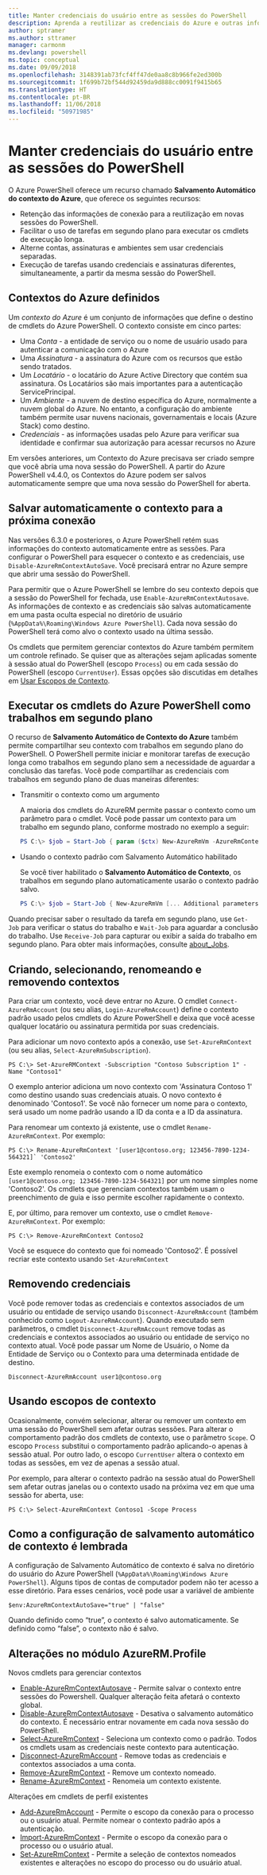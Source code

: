 ```yaml
---
title: Manter credenciais do usuário entre as sessões do PowerShell
description: Aprenda a reutilizar as credenciais do Azure e outras informações em várias sessões do PowerShell.
author: sptramer
ms.author: sttramer
manager: carmonm
ms.devlang: powershell
ms.topic: conceptual
ms.date: 09/09/2018
ms.openlocfilehash: 3148391ab73fcf4ff47de0aa8c8b966fe2ed300b
ms.sourcegitcommit: 1f699b72bf544d92459da9d888cc0091f9415b65
ms.translationtype: HT
ms.contentlocale: pt-BR
ms.lasthandoff: 11/06/2018
ms.locfileid: "50971985"
---
```

# <a name="persist-user-credentials-across-powershell-sessions"></a>Manter credenciais do usuário entre as sessões do PowerShell

O Azure PowerShell oferece um recurso chamado **Salvamento Automático do contexto do Azure**, que oferece os seguintes recursos:

- Retenção das informações de conexão para a reutilização em novas sessões do PowerShell.
- Facilitar o uso de tarefas em segundo plano para executar os cmdlets de execução longa.
- Alterne contas, assinaturas e ambientes sem usar credenciais separadas.
- Execução de tarefas usando credenciais e assinaturas diferentes, simultaneamente, a partir da mesma sessão do PowerShell.

## <a name="azure-contexts-defined"></a>Contextos do Azure definidos

Um *contexto do Azure* é um conjunto de informações que define o destino de cmdlets do Azure PowerShell. O contexto consiste em cinco partes:

- Uma *Conta* - a entidade de serviço ou o nome de usuário usado para autenticar a comunicação com o Azure
- Uma *Assinatura* - a assinatura do Azure com os recursos que estão sendo tratados.
- Um *Locatário* - o locatário do Azure Active Directory que contém sua assinatura. Os Locatários são mais importantes para a autenticação ServicePrincipal.
- Um *Ambiente* - a nuvem de destino específica do Azure, normalmente a nuvem global do Azure.
  No entanto, a configuração do ambiente também permite usar nuvens nacionais, governamentais e locais (Azure Stack) como destino.
- *Credenciais* - as informações usadas pelo Azure para verificar sua identidade e confirmar sua autorização para acessar recursos no Azure

Em versões anteriores, um Contexto do Azure precisava ser criado sempre que você abria uma nova sessão do PowerShell. A partir do Azure PowerShell v4.4.0, os Contextos do Azure podem ser salvos automaticamente sempre que uma nova sessão do PowerShell for aberta.

## <a name="automatically-save-the-context-for-the-next-sign-in"></a>Salvar automaticamente o contexto para a próxima conexão

Nas versões 6.3.0 e posteriores, o Azure PowerShell retém suas informações do contexto automaticamente entre as sessões. Para configurar o PowerShell para esquecer o contexto e as credenciais, use `Disable-AzureRmContextAutoSave`. Você precisará entrar no Azure sempre que abrir uma sessão do PowerShell.

Para permitir que o Azure PowerShell se lembre do seu contexto depois que a sessão do PowerShell for fechada, use `Enable-AzureRmContextAutosave`. As informações de contexto e as credenciais são salvas automaticamente em uma pasta oculta especial no diretório de usuário (`%AppData%\Roaming\Windows Azure PowerShell`).
Cada nova sessão do PowerShell terá como alvo o contexto usado na última sessão.

Os cmdlets que permitem gerenciar contextos do Azure também permitem um controle refinado. Se quiser que as alterações sejam aplicadas somente à sessão atual do PowerShell (escopo `Process`) ou em cada sessão do PowerShell (escopo `CurrentUser`). Essas opções são discutidas em detalhes em [Usar Escopos de Contexto](#Using-Context-Scopes).

## <a name="running-azure-powershell-cmdlets-as-background-jobs"></a>Executar os cmdlets do Azure PowerShell como trabalhos em segundo plano

O recurso de **Salvamento Automático de Contexto do Azure** também permite compartilhar seu contexto com trabalhos em segundo plano do PowerShell. O PowerShell permite iniciar e monitorar tarefas de execução longa como trabalhos em segundo plano sem a necessidade de aguardar a conclusão das tarefas. Você pode compartilhar as credenciais com trabalhos em segundo plano de duas maneiras diferentes:

- Transmitir o contexto como um argumento

  A maioria dos cmdlets do AzureRM permite passar o contexto como um parâmetro para o cmdlet. Você pode passar um contexto para um trabalho em segundo plano, conforme mostrado no exemplo a seguir:

  ```powershell
  PS C:\> $job = Start-Job { param ($ctx) New-AzureRmVm -AzureRmContext $ctx [... Additional parameters ...]} -ArgumentList (Get-AzureRmContext)
  ```

- Usando o contexto padrão com Salvamento Automático habilitado

  Se você tiver habilitado o **Salvamento Automático de Contexto**, os trabalhos em segundo plano automaticamente usarão o contexto padrão salvo.

  ```powershell
  PS C:\> $job = Start-Job { New-AzureRmVm [... Additional parameters ...]}
  ```

Quando precisar saber o resultado da tarefa em segundo plano, use `Get-Job` para verificar o status do trabalho e `Wait-Job` para aguardar a conclusão do trabalho. Use `Receive-Job` para capturar ou exibir a saída do trabalho em segundo plano. Para obter mais informações, consulte [about_Jobs](/powershell/module/microsoft.powershell.core/about/about_jobs).

## <a name="creating-selecting-renaming-and-removing-contexts"></a>Criando, selecionando, renomeando e removendo contextos

Para criar um contexto, você deve entrar no Azure. O cmdlet `Connect-AzureRmAccount` (ou seu alias, `Login-AzureRmAccount`) define o contexto padrão usado pelos cmdlets do Azure PowerShell e deixa que você acesse qualquer locatário ou assinatura permitida por suas credenciais.

Para adicionar um novo contexto após a conexão, use `Set-AzureRmContext` (ou seu alias, `Select-AzureRmSubscription`).

```azurepowershell-interactive
PS C:\> Set-AzureRMContext -Subscription "Contoso Subscription 1" -Name "Contoso1"
```

O exemplo anterior adiciona um novo contexto com 'Assinatura Contoso 1' como destino usando suas credenciais atuais. O novo contexto é denominado 'Contoso1'. Se você não fornecer um nome para o contexto, será usado um nome padrão usando a ID da conta e a ID da assinatura.

Para renomear um contexto já existente, use o cmdlet `Rename-AzureRmContext`. Por exemplo: 

```azurepowershell-interactive
PS C:\> Rename-AzureRmContext '[user1@contoso.org; 123456-7890-1234-564321]` 'Contoso2'
```

Este exemplo renomeia o contexto com o nome automático `[user1@contoso.org; 123456-7890-1234-564321]` por um nome simples nome 'Contoso2'. Os cmdlets que gerenciam contextos também usam o preenchimento de guia e isso permite escolher rapidamente o contexto.

E, por último, para remover um contexto, use o cmdlet `Remove-AzureRmContext`.  Por exemplo: 

```azurepowershell-interactive
PS C:\> Remove-AzureRmContext Contoso2
```

Você se esquece do contexto que foi nomeado 'Contoso2'. É possível recriar este contexto usando `Set-AzureRmContext`

## <a name="removing-credentials"></a>Removendo credenciais

Você pode remover todas as credenciais e contextos associados de um usuário ou entidade de serviço usando `Disconnect-AzureRmAccount` (também conhecido como `Logout-AzureRmAccount`). Quando executado sem parâmetros, o cmdlet `Disconnect-AzureRmAccount` remove todas as credenciais e contextos associados ao usuário ou entidade de serviço no contexto atual. Você pode passar um Nome de Usuário, o Nome da Entidade de Serviço ou o Contexto para uma determinada entidade de destino.

```azurepowershell-interactive
Disconnect-AzureRmAccount user1@contoso.org
```

## <a name="using-context-scopes"></a>Usando escopos de contexto

Ocasionalmente, convém selecionar, alterar ou remover um contexto em uma sessão do PowerShell sem afetar outras sessões. Para alterar o comportamento padrão dos cmdlets de contexto, use o parâmetro `Scope`. O escopo `Process` substitui o comportamento padrão aplicando-o apenas à sessão atual. Por outro lado, o escopo `CurrentUser` altera o contexto em todas as sessões, em vez de apenas a sessão atual.

Por exemplo, para alterar o contexto padrão na sessão atual do PowerShell sem afetar outras janelas ou o contexto usado na próxima vez em que uma sessão for aberta, use:

```azurepowershell-interactive
PS C:\> Select-AzureRmContext Contoso1 -Scope Process
```

## <a name="how-the-context-autosave-setting-is-remembered"></a>Como a configuração de salvamento automático de contexto é lembrada

A configuração de Salvamento Automático de contexto é salva no diretório do usuário do Azure PowerShell (`%AppData%\Roaming\Windows Azure PowerShell`). Alguns tipos de contas de computador podem não ter acesso a esse diretório. Para esses cenários, você pode usar a variável de ambiente

```azurepowershell-interactive
$env:AzureRmContextAutoSave="true" | "false"
```

Quando definido como “true”, o contexto é salvo automaticamente. Se definido como “false”, o contexto não é salvo.

## <a name="changes-to-the-azurermprofile-module"></a>Alterações no módulo AzureRM.Profile

Novos cmdlets para gerenciar contextos

- [Enable-AzureRmContextAutosave][enable] - Permite salvar o contexto entre sessões do Powershell.
  Qualquer alteração feita afetará o contexto global.
- [Disable-AzureRmContextAutosave][disable] - Desativa o salvamento automático do contexto. É necessário entrar novamente em cada nova sessão do PowerShell.
- [Select-AzureRmContext][select] - Seleciona um contexto como o padrão. Todos os cmdlets usam as credenciais neste contexto para autenticação.
- [Disconnect-AzureRmAccount][remove-cred] - Remove todas as credenciais e contextos associados a uma conta.
- [Remove-AzureRmContext][remove-context] - Remove um contexto nomeado.
- [Rename-AzureRmContext][rename] - Renomeia um contexto existente.

Alterações em cmdlets de perfil existentes

- [Add-AzureRmAccount][login] - Permite o escopo da conexão para o processo ou o usuário atual.
  Permite nomear o contexto padrão após a autenticação.
- [Import-AzureRmContext][import] - Permite o escopo da conexão para o processo ou o usuário atual.
- [Set-AzureRmContext][set-context] - Permite a seleção de contextos nomeados existentes e alterações no escopo do processo ou do usuário atual.

<!-- Hyperlinks -->
[enable]: /powershell/module/azurerm.profile/Enable-AzureRmContextAutosave
[disable]: /powershell/module/azurerm.profile/Disable-AzureRmContextAutosave
[select]: /powershell/module/azurerm.profile/Select-AzureRmContext
[remove-cred]: /powershell/module/azurerm.profile/Disconnect-AzureRmAccount
[remove-context]: /powershell/module/azurerm.profile/Remove-AzureRmContext
[rename]: /powershell/module/azurerm.profile/Rename-AzureRmContext

<!-- Updated cmdlets -->
[login]: /powershell/module/azurerm.profile/Connect-AzureRmAccount
[import]:  /powershell/module/azurerm.profile/Import-AzureRmContext
[set-context]: /powershell/module/azurerm.profile/Set-AzureRmContext
